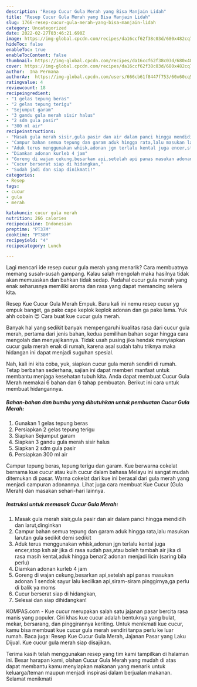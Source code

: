 ```yaml
---
description: "Resep Cucur Gula Merah yang Bisa Manjain Lidah"
title: "Resep Cucur Gula Merah yang Bisa Manjain Lidah"
slug: 1766-resep-cucur-gula-merah-yang-bisa-manjain-lidah
category: Uncategorized
date: 2022-02-27T03:46:21.690Z
image: https://img-global.cpcdn.com/recipes/da16ccf62f38c03d/680x482cq70/cucur-gula-merah-foto-resep-utama.jpg
hideToc: false
enableToc: true
enableTocContent: false
thumbnail: https://img-global.cpcdn.com/recipes/da16ccf62f38c03d/680x482cq70/cucur-gula-merah-foto-resep-utama.jpg
cover: https://img-global.cpcdn.com/recipes/da16ccf62f38c03d/680x482cq70/cucur-gula-merah-foto-resep-utama.jpg
author:  Ina Permana
authorAv:  https://img-global.cpcdn.com/users/666cb61f8447f753/60x60cq50/avatar.jpg
ratingvalue: 4
reviewcount: 18
recipeingredient:
- "1 gelas tepung beras"
- "2 gelas tepung terigu"
- "Sejumput garam"
- "3 gandu gula merah sisir halus"
- "2 sdm gula pasir"
- "300 ml air"
recipeinstructions:
- "Masak gula merah sisir,gula pasir dan air dalam panci hingga mendidih dan larut,dinginkan"
- "Campur bahan semua tepung dan garam aduk hingga rata,lalu masukan larutan gula sedikit demi sedikit"
- "Aduk terus menggunakan whisk,adonan jgn terlalu kental juga encer,stop ksh air jika di rasa sudah pas,atau boleh tambah air jika di rasa masih kental,aduk hingga benar2 adonan menjadi licin (saring bila perlu)"
- "Diamkan adonan kurleb 4 jam"
- "Goreng di wajan cekung,besarkan api,setelah api panas masukan adonan 1 sendok sayur lalu kecilkan api,siram-siram pinggirnya,ga perlu di balik ya moms"
- "Cucur berserat siap di hidangkan,"
- "Sudah jadi dan siap dinikmati!"
categories:
- Resep
tags:
- cucur
- gula
- merah

katakunci: cucur gula merah 
nutrition: 266 calories
recipecuisine: Indonesian
preptime: "PT37M"
cooktime: "PT38M"
recipeyield: "4"
recipecategory: Lunch

---
```



Lagi mencari ide resep cucur gula merah yang menarik? Cara membuatnya memang susah-susah gampang. Kalau salah mengolah maka hasilnya tidak akan memuaskan dan bahkan tidak sedap. Padahal cucur gula merah yang enak seharusnya memiliki aroma dan rasa yang dapat memancing selera kita.


Resep Kue Cucur Gula Merah Empuk. Baru kali ini nemu resep cucur yg empuk banget, ga pake cape keplok keplok adonan dan ga pake lama. Yuk ahh cobain 😍 Cara buat kue cucur gula merah.

Banyak hal yang sedikit banyak mempengaruhi kualitas rasa dari cucur gula merah, pertama dari jenis bahan, kedua pemilihan bahan segar hingga cara mengolah dan menyajikannya. Tidak usah pusing jika hendak menyiapkan cucur gula merah enak di rumah, karena asal sudah tahu triknya maka hidangan ini dapat menjadi suguhan spesial.


Nah, kali ini kita coba, yuk, siapkan cucur gula merah sendiri di rumah. Tetap berbahan sederhana, sajian ini dapat memberi manfaat untuk membantu menjaga kesehatan tubuh kita. Anda dapat membuat Cucur Gula Merah memakai 6 bahan dan 6 tahap pembuatan. Berikut ini cara untuk membuat hidangannya.

<!--inarticleads1-->

##### Bahan-bahan dan bumbu yang dibutuhkan untuk pembuatan Cucur Gula Merah:

1. Gunakan 1 gelas tepung beras
1. Persiapkan 2 gelas tepung terigu
1. Siapkan Sejumput garam
1. Siapkan 3 gandu gula merah sisir halus
1. Siapkan 2 sdm gula pasir
1. Persiapkan 300 ml air


Campur tepung beras, tepung terigu dan garam. Kue berwarna cokelat bernama kue cucur atau kuih cucur dalam bahasa Melayu ini sangat mudah ditemukan di pasar. Warna cokelat dari kue ini berasal dari gula merah yang menjadi campuran adonannya. Lihat juga cara membuat Kue Cucur (Gula Merah) dan masakan sehari-hari lainnya. 

<!--inarticleads2-->

##### Instruksi untuk memasak Cucur Gula Merah:

1. Masak gula merah sisir,gula pasir dan air dalam panci hingga mendidih dan larut,dinginkan
1. Campur bahan semua tepung dan garam aduk hingga rata,lalu masukan larutan gula sedikit demi sedikit
1. Aduk terus menggunakan whisk,adonan jgn terlalu kental juga encer,stop ksh air jika di rasa sudah pas,atau boleh tambah air jika di rasa masih kental,aduk hingga benar2 adonan menjadi licin (saring bila perlu)
1. Diamkan adonan kurleb 4 jam
1. Goreng di wajan cekung,besarkan api,setelah api panas masukan adonan 1 sendok sayur lalu kecilkan api,siram-siram pinggirnya,ga perlu di balik ya moms
1. Cucur berserat siap di hidangkan,
1. Selesai dan siap dihidangkan!

KOMPAS.com - Kue cucur merupakan salah satu jajanan pasar bercita rasa manis yang populer. Ciri khas kue cucur adalah bentuknya yang bulat, mekar, bersarang, dan pinggirannya keriting. Untuk menikmati kue cucur, kamu bisa membuat kue cucur gula merah sendiri tanpa perlu ke luar rumah. Baca juga: Resep Kue Cucur Gula Merah, Jajanan Pasar yang Laku Dijual. Kue cucur gula merah siap disajikan. 

Terima kasih telah menggunakan resep yang tim kami tampilkan di halaman ini. Besar harapan kami, olahan Cucur Gula Merah yang mudah di atas dapat membantu kamu menyiapkan makanan yang menarik untuk keluarga/teman maupun menjadi inspirasi dalam berjualan makanan. Selamat menikmati

